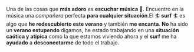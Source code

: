 Una de las cosas que **más adoro** es **escuchar música** 🎵. Encuentro en la música una *compañera* perfecta **para cualquier situación**.El 🏄  **surf** 🏄 es algo que **he redescubierto este verano** y también **me encanta**. **No** ha sido un **verano estupendo** digamos, he estado trabajando en una **situación caótica y atípica** como la que estamos viviendo ahora y el **surf** me ha **ayudado** a **desconectarme** de todo el trabajo.
